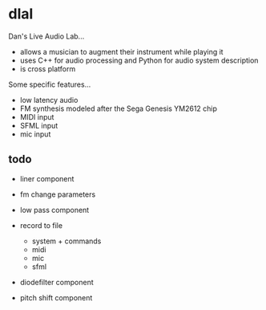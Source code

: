 dlal
====

Dan's Live Audio Lab...
- allows a musician to augment their instrument while playing it
- uses C++ for audio processing and Python for audio system description
- is cross platform

Some specific features...
- low latency audio
- FM synthesis modeled after the Sega Genesis YM2612 chip
- MIDI input
- SFML input
- mic input

todo
----
- liner component

- fm change parameters
- low pass component
- record to file
	- system + commands
	- midi
	- mic
	- sfml

- diodefilter component
- pitch shift component
